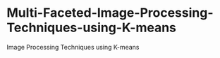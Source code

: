 # Multi-Faceted-Image-Processing-Techniques-using-K-means
Image Processing Techniques using K-means
